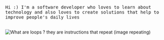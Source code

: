 <p align="center">
  <br>
  <p><samp>Hi :) I'm a software developer who loves to learn about technology and also loves to create solutions that help to improve people's daily lives</samp></p>
  <br>
  <img alt="What are loops ? they are instructions that repeat (image repeating)" src="https://media.giphy.com/media/6HsjDOBPwY1eIS6kE0/giphy.gif" />
</p>
